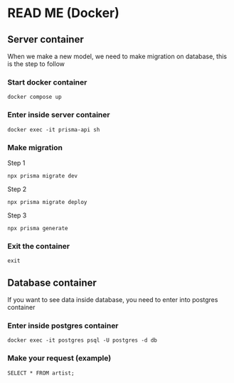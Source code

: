 # READ ME (Docker)

## Server container 

When we make a new model, we need to make migration on database, this is the step to follow

### Start docker container

```
docker compose up
```

### Enter inside server container

```
docker exec -it prisma-api sh
```

### Make migration

Step 1
```
npx prisma migrate dev
```

Step 2
```
npx prisma migrate deploy
```

Step 3
```
npx prisma generate
```

### Exit the container

```
exit
```

## Database container

If you want to see data inside database, you need to enter into postgres container

### Enter inside postgres container

```
docker exec -it postgres psql -U postgres -d db
```

### Make your request (example)

```
SELECT * FROM artist;
```
